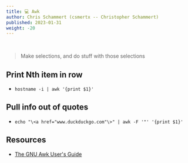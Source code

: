 ```yaml
---
title: 💻 Awk
author: Chris Schammert (csmertx -- Christopher Schammert)
published: 2023-01-31
weight: -20
---
```


<br />

> Make selections, and do stuff with those selections

## Print Nth item in row

- ```hostname -i | awk '{print $1}'```

## Pull info out of quotes

- ```echo "\<a href="www.duckduckgo.com"\>" | awk -F '"' '{print $1}'```

## Resources

- [The GNU Awk User's Guide](https://www.gnu.org/software/gawk/manual/gawk.html)
